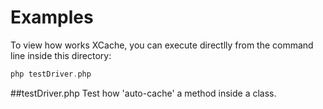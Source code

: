# Examples
To view how works XCache, you can execute directlly from the command line inside this directory:

```php
php testDriver.php
```

##testDriver.php
Test how 'auto-cache' a method inside a class.


